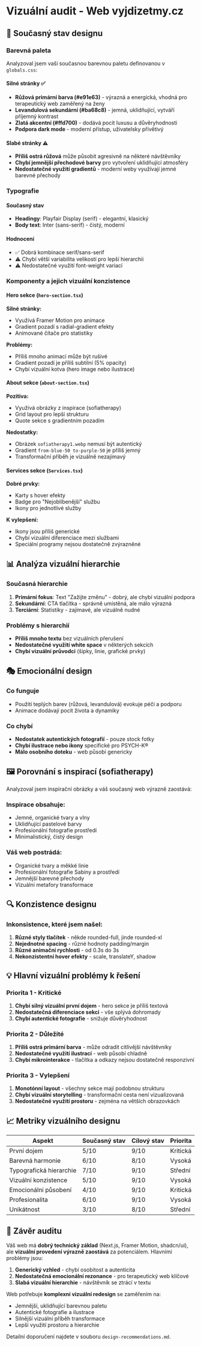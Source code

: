 # Vizuální audit - Web vyjdizetmy.cz

## 🎨 Současný stav designu

### Barevná paleta
Analyzoval jsem vaši současnou barevnou paletu definovanou v `globals.css`:

#### Silné stránky ✅
- **Růžová primární barva (#e91e63)** - výrazná a energická, vhodná pro terapeutický web zaměřený na ženy
- **Levandulová sekundární (#ba68c8)** - jemná, uklidňující, vytváří příjemný kontrast
- **Zlatá akcentní (#ffd700)** - dodává pocit luxusu a důvěryhodnosti
- **Podpora dark mode** - moderní přístup, uživatelsky přívětivý

#### Slabé stránky ⚠️
- **Příliš ostrá růžová** může působit agresivně na některé návštěvníky
- **Chybí jemnější přechodové barvy** pro vytvoření uklidňující atmosféry
- **Nedostatečné využití gradientů** - moderní weby využívají jemné barevné přechody

### Typografie

#### Současný stav
- **Headingy**: Playfair Display (serif) - elegantní, klasický
- **Body text**: Inter (sans-serif) - čistý, moderní

#### Hodnocení
- ✅ Dobrá kombinace serif/sans-serif
- ⚠️ Chybí větší variabilita velikostí pro lepší hierarchii
- ⚠️ Nedostatečné využití font-weight variací

### Komponenty a jejich vizuální konzistence

#### Hero sekce (`hero-section.tsx`)
**Silné stránky:**
- Využívá Framer Motion pro animace
- Gradient pozadí s radial-gradient efekty
- Animované čítače pro statistiky

**Problémy:**
- Příliš mnoho animací může být rušivé
- Gradient pozadí je příliš subtilní (5% opacity)
- Chybí vizuální kotva (hero image nebo ilustrace)

#### About sekce (`about-section.tsx`)
**Pozitiva:**
- Využívá obrázky z inspirace (sofiatherapy)
- Grid layout pro lepší strukturu
- Quote sekce s gradientním pozadím

**Nedostatky:**
- Obrázek `sofiatherapy1.webp` nemusí být autentický
- Gradient `from-blue-50 to-purple-50` je příliš jemný
- Transformační příběh je vizuálně nezajímavý

#### Services sekce (`Services.tsx`)
**Dobré prvky:**
- Karty s hover efekty
- Badge pro "Nejoblíbenější" službu
- Ikony pro jednotlivé služby

**K vylepšení:**
- Ikony jsou příliš generické
- Chybí vizuální diferenciace mezi službami
- Speciální programy nejsou dostatečně zvýrazněné

## 📊 Analýza vizuální hierarchie

### Současná hierarchie
1. **Primární fokus**: Text "Zažijte změnu" - dobrý, ale chybí vizuální podpora
2. **Sekundární**: CTA tlačítka - správně umístěná, ale málo výrazná
3. **Terciární**: Statistiky - zajímavé, ale vizuálně nudné

### Problémy s hierarchií
- **Příliš mnoho textu** bez vizuálních přerušení
- **Nedostatečné využití white space** v některých sekcích
- **Chybí vizuální průvodci** (šipky, linie, grafické prvky)

## 🎭 Emocionální design

### Co funguje
- Použití teplých barev (růžová, levandulová) evokuje péči a podporu
- Animace dodávají pocit života a dynamiky

### Co chybí
- **Nedostatek autentických fotografií** - pouze stock fotky
- **Chybí ilustrace nebo ikony** specifické pro PSYCH-K®
- **Málo osobního doteku** - web působí genericky

## 🖼️ Porovnání s inspirací (sofiatherapy)

Analyzoval jsem inspirační obrázky a váš současný web výrazně zaostává:

### Inspirace obsahuje:
- Jemné, organické tvary a vlny
- Uklidňující pastelové barvy
- Profesionální fotografie prostředí
- Minimalistický, čistý design

### Váš web postrádá:
- Organické tvary a měkké linie
- Profesionální fotografie Sabiny a prostředí
- Jemnější barevné přechody
- Vizuální metafory transformace

## 🔍 Konzistence designu

### Inkonsistence, které jsem našel:
1. **Různé styly tlačítek** - někde rounded-full, jinde rounded-xl
2. **Nejednotné spacing** - různé hodnoty padding/margin
3. **Různé animační rychlosti** - od 0.3s do 3s
4. **Nekonzistentní hover efekty** - scale, translateY, shadow

## 💡 Hlavní vizuální problémy k řešení

### Priorita 1 - Kritické
1. **Chybí silný vizuální první dojem** - hero sekce je příliš textová
2. **Nedostatečná diferenciace sekcí** - vše splývá dohromady
3. **Chybí autentické fotografie** - snižuje důvěryhodnost

### Priorita 2 - Důležité
1. **Příliš ostrá primární barva** - může odradit citlivější návštěvníky
2. **Nedostatečné využití ilustrací** - web působí chladně
3. **Chybí mikrointerakce** - tlačítka a odkazy nejsou dostatečně responzivní

### Priorita 3 - Vylepšení
1. **Monotónní layout** - všechny sekce mají podobnou strukturu
2. **Chybí vizuální storytelling** - transformační cesta není vizualizovaná
3. **Nedostatečné využití prostoru** - zejména na větších obrazovkách

## 📈 Metriky vizuálního designu

| Aspekt | Současný stav | Cílový stav | Priorita |
|--------|--------------|-------------|----------|
| První dojem | 5/10 | 9/10 | Kritická |
| Barevná harmonie | 6/10 | 8/10 | Vysoká |
| Typografická hierarchie | 7/10 | 9/10 | Střední |
| Vizuální konzistence | 5/10 | 9/10 | Vysoká |
| Emocionální působení | 4/10 | 9/10 | Kritická |
| Profesionalita | 6/10 | 9/10 | Vysoká |
| Unikátnost | 3/10 | 8/10 | Střední |

## 🎯 Závěr auditu

Váš web má **dobrý technický základ** (Next.js, Framer Motion, shadcn/ui), ale **vizuální provedení výrazně zaostává** za potenciálem. Hlavními problémy jsou:

1. **Generický vzhled** - chybí osobitost a autenticita
2. **Nedostatečná emocionální rezonance** - pro terapeutický web klíčové
3. **Slabá vizuální hierarchie** - návštěvník se ztrácí v textu

Web potřebuje **komplexní vizuální redesign** se zaměřením na:
- Jemnější, uklidňující barevnou paletu
- Autentické fotografie a ilustrace
- Silnější vizuální příběh transformace
- Lepší využití prostoru a hierarchie

Detailní doporučení najdete v souboru `design-recommendations.md`.